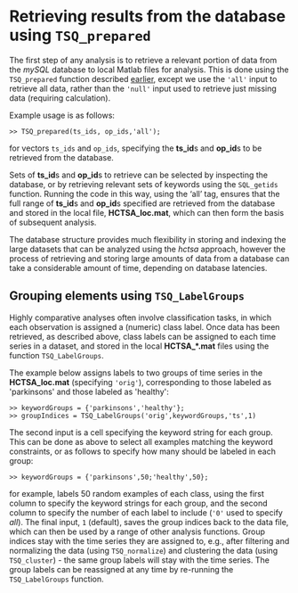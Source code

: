 # Retrieving results from the database using `TSQ_prepared`

The first step of any analysis is to retrieve a relevant portion of data from the *mySQL* database to local Matlab files for analysis.
This is done using the `TSQ_prepared` function described [earlier](retrieving_to_compute.md), except we use the `'all'` input to retrieve all data, rather than the `'null'` input used to retrieve just missing data (requiring calculation).

Example usage is as follows:

    >> TSQ_prepared(ts_ids, op_ids,'all');

for vectors `ts_ids` and `op_ids`, specifying the **ts\_id**s and **op\_id**s to be retrieved from the database.

Sets of **ts_id**s and **op_id**s to retrieve can be selected by inspecting the database, or by retrieving relevant sets of keywords using the `SQL_getids` function.
Running the code in this way, using the ‘all’ tag, ensures that the full range of **ts\_id**s and **op\_id**s specified are retrieved from the database and stored in the local file, **HCTSA_loc.mat**, which can then form the basis of subsequent analysis.

The database structure provides much flexibility in storing and indexing the large datasets that can be analyzed using the *hctsa* approach, however the process of retrieving and storing large amounts of data from a database can take a considerable amount of time, depending on database latencies.

## Grouping elements using `TSQ_LabelGroups`
<!--{#sec:grouping_variables}-->

Highly comparative analyses often involve classification tasks, in which each observation is assigned a (numeric) class label.
Once data has been retrieved, as described above, class labels can be assigned to each time series in a dataset, and stored in the local **HCTSA_*.mat** files using the function `TSQ_LabelGroups`.

The example below assigns labels to two groups of time series in the **HCTSA_loc.mat** (specifying `'orig'`), corresponding to those labeled as 'parkinsons' and those labeled as 'healthy':

    >> keywordGroups = {'parkinsons','healthy'};
    >> groupIndices = TSQ_LabelGroups('orig',keywordGroups,'ts',1)

The second input is a cell specifying the keyword string for each group.
This can be done as above to select all examples matching the keyword constraints, or as follows to specify how many should be labeled in each group:

    >> keywordGroups = {'parkinsons',50;'healthy',50};

for example, labels 50 random examples of each class, using the first column to specify the keyword strings for each group, and the second column to specify the number of each label to include (`'0'` used to specify *all*).
The final input, `1` (default), saves the group indices back to the data file, which can then be used by a range of other analysis functions.
Group indices stay with the time series they are assigned to, e.g., after filtering and normalizing the data (using `TSQ_normalize`) and clustering the data (using `TSQ_cluster`) - the same group labels will stay with the time series.
The group labels can be reassigned at any time by re-running the `TSQ_LabelGroups` function.